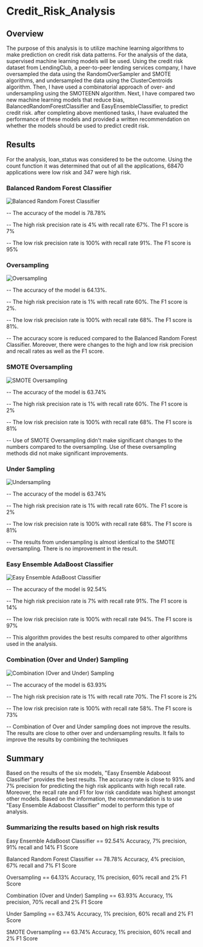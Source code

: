 # Credit_Risk_Analysis

## Overview
The purpose of this analysis is to utilize machine learning algorithms to make prediction on credit risk data patterns. For the analysis of the data, supervised machine learning models will be used. Using the credit risk dataset from LendingClub, a peer-to-peer lending services company, I have oversampled the data using the RandomOverSampler and SMOTE algorithms, and undersampled the data using the ClusterCentroids algorithm. Then, I have used a combinatorial approach of over- and undersampling using the SMOTEENN algorithm. Next, I have compared two new machine learning models that reduce bias, BalancedRandomForestClassifier and EasyEnsembleClassifier, to predict credit risk. after completing above mentioned tasks, I have evaluated the performance of these models and provided a written recommendation on whether the models should be used to predict credit risk.

## Results
For the analysis, loan_status was considered to be the outcome. Using the count function it was determined that out of all the applications, 68470 applications were low risk and 347 were high risk.
### Balanced Random Forest Classifier

![Balanced Random Forest Classifier](https://user-images.githubusercontent.com/103617509/194113974-a3f53752-2f13-49f9-b024-87524df9a398.png)

-- The accuracy of the model is 78.78%

-- The high risk precision rate is 4% with recall rate 67%. The F1 score is 7%


-- The low risk precision rate is 100% with recall rate 91%. The F1 score is 95%

### Oversampling

![Oversampling](https://user-images.githubusercontent.com/103617509/194113983-6feeb1ef-86e1-439b-95db-1b5a3704ff7b.png)

-- The accuracy of the model is 64.13%.

-- The high risk precision rate is 1% with recall rate 60%. The F1 score is 2%. 

-- The low risk precision rate is 100% with recall rate 68%. The F1 score is 81%.

-- The accuracy score is reduced compared to the Balanced Random Forest Classifier. Moreover, there were changes to the high and low risk precision and recall rates as well as the F1 score.

### SMOTE Oversampling

![SMOTE Oversampling](https://user-images.githubusercontent.com/103617509/194113988-adb4883e-b5e0-4d0d-aa9f-8e7410f6641d.png)

-- The accuracy of the model is 63.74%

-- The high risk precision rate is 1% with recall rate 60%. The F1 score is 2%

-- The low risk precision rate is 100% with recall rate 68%. The F1 score is 81%

-- Use of SMOTE Oversampling didn't make significant changes to the numbers compared to the oversampling. Use of these oversampling methods did not make significant improvements.

### Under Sampling

![Undersampling](https://user-images.githubusercontent.com/103617509/194113992-f0742a1c-26fd-40a0-8dab-272ea95345b3.png)

-- The accuracy of the model is 63.74%

-- The high risk precision rate is 1% with recall rate 60%. The F1 score is 2%

-- The low risk precision rate is 100% with recall rate 68%. The F1 score is 81%

-- The results from undersampling is almost identical to the SMOTE oversampling. There is no improvement in the result.

### Easy Ensemble AdaBoost Classifier

![Easy Ensemble AdaBoost Classifier](https://user-images.githubusercontent.com/103617509/194113981-6052ca6b-cca4-436e-8a58-70ff8a1dd898.png)

-- The accuracy of the model is 92.54%

-- The high risk precision rate is 7% with recall rate 91%. The F1 score is 14%

-- The low risk precision rate is 100% with recall rate 94%. The F1 score is 97%

-- This algorithm provides the best results compared to other algorithms used in the analysis. 

### Combination (Over and Under) Sampling

![Combination (Over and Under) Sampling](https://user-images.githubusercontent.com/103617509/194113979-a4218adf-0b30-4d64-bc04-3b643431da10.png)

-- The accuracy of the model is 63.93%

-- The high risk precision rate is 1% with recall rate 70%. The F1 score is 2%

-- The low risk precision rate is 100% with recall rate 58%. The F1 score is 73%

-- Combination of Over and Under sampling does not improve the results. The results are close to other over and undersampling results. It fails to improve the results by combining the techniques

## Summary
Based on the results of the six models, "Easy Ensemble Adaboost Classifier" provides the best results. The accuracy rate is close to 93% and 7% precision for predicting the high risk applicants with high recall rate. Moreover, the recall rate and F1 for low risk candidate was highest amongst other models. Based on the information, the recommandation is to use "Easy Ensemble Adaboost Classifier" model to perform this type of analysis.

### Summarizing the results based on high risk results

Easy Ensemble AdaBoost Classifier == 92.54% Accuracy, 7% precision, 91% recall and 14% F1 Score

Balanced Random Forest Classifier == 78.78% Accuracy, 4% precision, 67% recall and 7% F1 Score

Oversampling == 64.13% Accuracy, 1% precision, 60% recall and 2% F1 Score

Combination (Over and Under) Sampling == 63.93% Accuracy, 1% precision, 70% recall and 2% F1 Score

Under Sampling == 63.74% Accuracy, 1% precision, 60% recall and 2% F1 Score

SMOTE Oversampling == 63.74% Accuracy, 1% precision, 60% recall and 2% F1 Score
